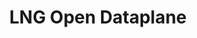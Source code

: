 ---
permalink: /engineering/projects/lng-odp/
project_link_name: lng-odp
project_maintainers: ''
project_stats: 'true'
project_url: http://git.linaro.org/lng/odp.git/commit/
title: LNG Open Dataplane
display: false
---